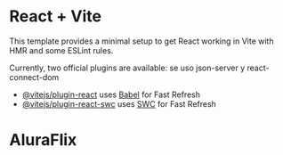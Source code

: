 # React + Vite

This template provides a minimal setup to get React working in Vite with HMR and some ESLint rules.

Currently, two official plugins are available:
se uso json-server y react-connect-dom

- [@vitejs/plugin-react](https://github.com/vitejs/vite-plugin-react/blob/main/packages/plugin-react/README.md) uses [Babel](https://babeljs.io/) for Fast Refresh
- [@vitejs/plugin-react-swc](https://github.com/vitejs/vite-plugin-react-swc) uses [SWC](https://swc.rs/) for Fast Refresh
# AluraFlix
